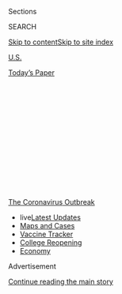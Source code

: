 <div id="app">

<div>

<div>

<div>

<div class="NYTAppHideMasthead css-1q2w90k e1suatyy0">

<div class="section css-ui9rw0 e1suatyy2">

<div class="css-eph4ug er09x8g0">

<div class="css-6n7j50">

</div>

<span class="css-1dv1kvn">Sections</span>

<div class="css-10488qs">

<span class="css-1dv1kvn">SEARCH</span>

</div>

[Skip to content](#site-content)[Skip to site
index](#site-index)

</div>

<div id="masthead-section-label" class="css-1wr3we4 eaxe0e00">

[U.S.](https://www.nytimes.com/section/us)

</div>

<div class="css-10698na e1huz5gh0">

</div>

</div>

<div id="masthead-bar-one" class="section hasLinks css-15hmgas e1csuq9d3">

<div class="css-uqyvli e1csuq9d0">

</div>

<div class="css-1uqjmks e1csuq9d1">

</div>

<div class="css-9e9ivx">

[](https://myaccount.nytimes.com/auth/login?response_type=cookie&client_id=vi)

</div>

<div class="css-1bvtpon e1csuq9d2">

[Today’s
Paper](https://www.nytimes.com/section/todayspaper)

</div>

</div>

</div>

</div>

<div data-aria-hidden="false">

<div id="site-content" data-role="main">

<div>

<div class="css-1aor85t" style="opacity:0.000000001;z-index:-1;visibility:hidden">

<div class="css-1hqnpie">

<div class="css-epjblv">

<span class="css-17xtcya">[U.S.](/section/us)</span><span class="css-x15j1o">|</span><span class="css-fwqvlz">Los
Angeles and San Diego Schools to Go Online-Only in the
Fall</span>

</div>

<div class="css-k008qs">

<div class="css-1iwv8en">

<span class="css-18z7m18"></span>

<div>

</div>

</div>

<span class="css-1n6z4y">https://nyti.ms/2DEtLE9</span>

<div class="css-1705lsu">

<div class="css-4xjgmj">

<div class="css-4skfbu" data-role="toolbar" data-aria-label="Social Media Share buttons, Save button, and Comments Panel with current comment count" data-testid="share-tools">

  - 
  - 
  - 
  - 
    
    <div class="css-6n7j50">
    
    </div>

  - 

</div>

</div>

</div>

</div>

</div>

</div>

<div id="NYT_TOP_BANNER_REGION" class="css-13pd83m">

<div>

<div id="styln-prism-menu-1592847958612" class="section interactive-content interactive-size-medium css-1edisqu">

<div class="css-17ih8de interactive-body">

<div id="scroll-container" class="css-1gj85ro">

[<span class="styln-title-wrap"><span class="css-1pje3qr">The
Coronavirus</span><span class="css-1pje3qr">
Outbreak</span></span>](https://www.nytimes.com/news-event/coronavirus?action=click&pgtype=Article&state=default&region=TOP_BANNER&context=storylines_menu)

  - <span class="css-kqxiym" data-emphasize="true">live</span>[Latest
    Updates](https://www.nytimes.com/2020/08/04/world/coronavirus-covid-19.html?action=click&pgtype=Article&state=default&region=TOP_BANNER&context=storylines_menu)
  - [Maps and
    Cases](https://www.nytimes.com/interactive/2020/us/coronavirus-us-cases.html?action=click&pgtype=Article&state=default&region=TOP_BANNER&context=storylines_menu)
  - [Vaccine
    Tracker](https://www.nytimes.com/interactive/2020/science/coronavirus-vaccine-tracker.html?action=click&pgtype=Article&state=default&region=TOP_BANNER&context=storylines_menu)
  - [College
    Reopening](https://www.nytimes.com/2020/08/02/us/covid-college-reopening.html?action=click&pgtype=Article&state=default&region=TOP_BANNER&context=storylines_menu)
  - [Economy](https://www.nytimes.com/live/2020/08/04/business/stock-market-today-coronavirus?action=click&pgtype=Article&state=default&region=TOP_BANNER&context=storylines_menu)

</div>

</div>

</div>

</div>

</div>

<div id="top-wrapper" class="css-1sy8kpn">

<div id="top-slug" class="css-l9onyx">

Advertisement

</div>

[Continue reading the main
story](#after-top)

<div class="ad top-wrapper" style="text-align:center;height:100%;display:block;min-height:250px">

<div id="top" class="place-ad" data-position="top" data-size-key="top">

</div>

</div>

<div id="after-top">

</div>

</div>

<div>

<div id="sponsor-wrapper" class="css-1hyfx7x">

<div id="sponsor-slug" class="css-19vbshk">

Supported by

</div>

[Continue reading the main
story](#after-sponsor)

<div id="sponsor" class="ad sponsor-wrapper" style="text-align:center;height:100%;display:block">

</div>

<div id="after-sponsor">

</div>

</div>

<div class="css-186x18t">

</div>

<div class="css-1vkm6nb ehdk2mb0">

# Los Angeles and San Diego Schools to Go Online-Only in the Fall

</div>

California’s two largest districts made the joint call amid a White
House push to get children back into classrooms.

<div class="css-79elbk" data-testid="photoviewer-wrapper">

<div class="css-z3e15g" data-testid="photoviewer-wrapper-hidden">

</div>

<div class="css-1a48zt4 ehw59r15" data-testid="photoviewer-children">

![<span class="css-16f3y1r e13ogyst0" data-aria-hidden="true">Students
leaving Palms Middle School in Los Angeles at the end of a school day in
March.</span><span class="css-cnj6d5 e1z0qqy90" itemprop="copyrightHolder"><span class="css-1ly73wi e1tej78p0">Credit...</span><span><span>Jenna
Schoenefeld for The New York
Times</span></span></span>](https://static01.nyt.com/images/2020/07/13/us/13VIRUS-CALSCHOOLS-la/merlin_170436477_002e2b06-42e2-411c-be04-8f1546659df1-articleLarge.jpg?quality=75&auto=webp&disable=upscale)

</div>

</div>

<div class="css-18e8msd">

<div class="css-pdw9fk epjyd6m0">

<div class="css-1txwxcy ey68jwv0" data-aria-hidden="true">

[![Shawn
Hubler](https://static01.nyt.com/images/2020/06/05/reader-center/author-shawn-hubler/author-shawn-hubler-thumbLarge.png
"Shawn Hubler")](https://www.nytimes.com/by/shawn-hubler)[![Dana
Goldstein](https://static01.nyt.com/images/2018/06/12/multimedia/author-dana-goldstein/author-dana-goldstein-thumbLarge.png
"Dana Goldstein")](https://www.nytimes.com/by/dana-goldstein)

</div>

<div class="css-1baulvz">

By [<span class="css-1baulvz" itemprop="name">Shawn
Hubler</span>](https://www.nytimes.com/by/shawn-hubler) and
[<span class="css-1baulvz last-byline" itemprop="name">Dana
Goldstein</span>](https://www.nytimes.com/by/dana-goldstein)

</div>

</div>

  - 
    
    <div class="css-ld3wwf e16638kd2">
    
    Published July 13, 2020Updated July 24,
    2020
    
    </div>

  - 
    
    <div class="css-4xjgmj">
    
    <div class="css-pvvomx" data-role="toolbar" data-aria-label="Social Media Share buttons, Save button, and Comments Panel with current comment count" data-testid="share-tools">
    
      - 
      - 
      - 
      - 
        
        <div class="css-6n7j50">
        
        </div>
    
      - 
    
    </div>
    
    </div>

</div>

</div>

<div class="section meteredContent css-1r7ky0e" name="articleBody" itemprop="articleBody">

<div class="css-1fanzo5 StoryBodyCompanionColumn">

<div class="css-53u6y8">

SACRAMENTO —
[California’s](https://www.nytimes.com/2020/07/24/us/ca-schools-reopening.html)
two largest [public
school](https://www.nytimes.com/2020/07/24/us/ca-schools-reopening.html)
districts said on Monday that instruction would be online-only in the
fall, in the latest sign that school administrators are increasingly
unwilling to risk crowding students back into classrooms until the
coronavirus is fully under control.

The school districts in Los Angeles and San Diego, which together enroll
some 825,000 students, are the largest in the country to abandon plans
for even a partial physical return to classrooms when they reopen in
August.

The decision came as Gov. Gavin Newsom [announced some of the most
sweeping rollbacks
yet](https://twitter.com/GavinNewsom/status/1282752861835649024?s=20) of
California’s plans to reopen. Indoor operations for restaurants, bars,
wineries, movie theaters and zoos were shut down statewide on Monday,
and churches, gyms, hair salons, malls and other businesses were
shuttered for four-fifths of the population.

</div>

</div>

<div>

</div>

<div class="css-1fanzo5 StoryBodyCompanionColumn">

<div class="css-53u6y8">

“There’s a public health imperative to keep schools from becoming a
petri dish,” said Austin Beutner, the Los Angeles school district’s
superintendent.

</div>

</div>

<div class="css-1fanzo5 StoryBodyCompanionColumn">

<div class="css-53u6y8">

The California decisions are the latest blow to President Trump’s push
to fully [reopen
schools](https://www.nytimes.com/interactive/2020/07/31/us/coronavirus-school-reopening-risk.html)
across the country this fall in order to get the economy moving by
enabling parents to return to workplaces. Districts, parents and
teachers have struggled to maintain the education of tens of millions of
K-12 students while keeping them and their teachers healthy and safe.

At the White House, Mr. Trump denounced the decision in Los Angeles,
arguing that schools should resume because children wanted to attend.

“Schools should be opened,” Mr. Trump said. “You’re losing a lot of
lives by keeping things closed.” It was not clear what he meant, since
public health experts say the virus spreads quickly in poorly
ventilated, closed areas, the condition of many American schools.

Across the country, school districts are taking a patchwork approach to
reopening.

[New York
City](https://www.nytimes.com/2020/07/08/nyregion/nyc-schools-reopening-plan.html),
the nation’s largest school district, announced last week that it would
provide several days per week of in-person learning, with students
working online from home the rest of the time.
[Seattle](https://www.seattleschools.org/district/calendars/news/what_s_new/coronavirus_update)
has also announced a hybrid model that is [emerging as popular
nationwide](https://www.nytimes.com/2020/06/26/us/coronavirus-schools-reopen-fall.html),
among both large and small districts. Chicago, the nation’s
third-biggest system, has [not yet
announced](https://chicago.chalkbeat.org/2020/7/9/21319042/six-things-to-watch-as-chicago-weighs-reopening-school-buildings-this-fall)
its reopening plan.

</div>

</div>

<div class="css-1fanzo5 StoryBodyCompanionColumn">

<div class="css-53u6y8">

But in cities where the virus has continued to rage, efforts at
compromise solutions have increasingly proven unworkable — a shattering
realization for families that have strained for months to cobble
normalcy out of a situation that is pitting their children’s development
and education against parental livelihoods and household
health.

<div id="NYT_MAIN_CONTENT_1_REGION" class="css-9tf9ac">

<div>

<div id="styln-covid-updates-world" class="section interactive-content interactive-size-medium css-1ftcdic">

<div class="css-17ih8de interactive-body">

<div id="styln-briefing-block" data-asset-id="QXJ0aWNsZTpueXQ6Ly9hcnRpY2xlLzNhNGMwYWI5LWIwY2QtNWQwOS1hZTgwLTdjMGU3ZTA1OWQ2OA==">

<div class="briefing-block-header-section">

# [Latest Updates: Global Coronavirus Outbreak](https://www.nytimes.com/2020/08/04/world/coronavirus-covid-19.html?action=click&pgtype=Article&state=default&region=MAIN_CONTENT_1&context=storylines_live_updates)

<div class="briefing-block-ts">

Updated 2020-08-04T17:01:09.044Z

</div>

</div>

  - [N.Y.C.’s health commissioner resigns after clashing with the mayor
    over the
    virus.](https://www.nytimes.com/2020/08/04/world/coronavirus-covid-19.html?action=click&pgtype=Article&state=default&region=MAIN_CONTENT_1&context=storylines_live_updates#link-4d1eafa8)
  - [‘Long days, long nights’: Washington prepares for a prolonged fight
    over virus
    relief.](https://www.nytimes.com/2020/08/04/world/coronavirus-covid-19.html?action=click&pgtype=Article&state=default&region=MAIN_CONTENT_1&context=storylines_live_updates#link-6b644638)
  - [Israel’s rocky reopening of its schools may be a lesson for the
    U.S.](https://www.nytimes.com/2020/08/04/world/coronavirus-covid-19.html?action=click&pgtype=Article&state=default&region=MAIN_CONTENT_1&context=storylines_live_updates#link-7af9fca0)

<div class="briefing-block-footer">

<div class="briefing-block-footer-meta">

[See more
updates](https://www.nytimes.com/2020/08/04/world/coronavirus-covid-19.html?action=click&pgtype=Article&state=default&region=MAIN_CONTENT_1&context=storylines_live_updates)

</div>

<div class="briefing-block-briefinglinks">

<span>More live coverage:</span>
[Markets](https://www.nytimes.com/live/2020/08/04/business/stock-market-today-coronavirus?action=click&pgtype=Article&state=default&region=MAIN_CONTENT_1&context=storylines_live_updates)

</div>

</div>

</div>

</div>

</div>

</div>

</div>

Mahogany Taylor, a 39-year-old mother of two and the president of the
San Diego Unified Council of PTAs, said the loss of in-person
instruction was particularly destructive for elementary school students
— many of whom cannot type — and for low-income students, who often
lack internet access, and who make up nearly 60 percent of San Diego
Unified’s students.

At the same time, Ms. Taylor said, a districtwide survey showed that 40
percent of parents already were planning to insist on remote
instruction. “We obviously believe that school is the best place for
kids,” she said, “but we also want them to be safe.”

All across the nation, school officials are trying to balance safety
against learning losses. [Initial research
showed](https://www.nytimes.com/2020/06/05/us/coronavirus-education-lost-learning.html)
that during the first round of [school
closures](https://www.nytimes.com/2020/07/29/health/covid-school-reopening.html),
American children were set back, on average, by seven months in their
reading and math learning, with children from low-income families, and
students of color, experiencing even bigger losses.

Still, district leaders in Los Angeles and San Diego said, California
was not in a position to reopen schools.

“Those countries that have managed to safely reopen schools have done so
with declining infection rates and on-demand testing available,” the
statement said. “California has neither. The skyrocketing infection
rates of the past few weeks make it clear the pandemic is not under
control.”

Mr. Beutner, whose district is the nation’s second largest, said in an
interview that schools “can’t just tap our heels together” like Dorothy
in “The Wizard of Oz” and “pretend it’s appropriate to bring people
back” despite “skyrocketing” rates of new infections.

</div>

</div>

<div class="css-1fanzo5 StoryBodyCompanionColumn">

<div class="css-53u6y8">

California’s death toll from the coronavirus rose to more than 7,000
over the weekend, with 7.4 percent of test results [coming back
positive](https://update.covid19.ca.gov/) over the past two weeks, even
as testing has ramped up to more than 100,000 tests a day. The state’s
[watch list of counties where the virus has
surged](https://www.cdph.ca.gov/Programs/CID/DCDC/Pages/COVID-19/CountyMonitoringDataStep2.aspx),
which has flagged Los Angeles and San Diego Counties, includes 30 of its
58 counties.

For the time being, Mr. Beutner said, the Los Angeles district will
maintain the online instruction it has been providing since its 700,000
students and 75,000 employees were sent home in mid-March. He said the
decision would be revisited when local infection rates have been
sufficiently lowered and public health authorities have put into place
adequate testing and contact tracing systems.

“It’s disappointing,” he said. “But at the end of the day, we’ve got to
make sure everyone’s safe.”

</div>

</div>

<div class="css-79elbk" data-testid="photoviewer-wrapper">

<div class="css-z3e15g" data-testid="photoviewer-wrapper-hidden">

</div>

<div class="css-1a48zt4 ehw59r15" data-testid="photoviewer-children">

![<span class="css-16f3y1r e13ogyst0" data-aria-hidden="true">Families
in cars are directed as they line up to receive computers for San Diego
Unified School District distance learning, in April in San
Diego.</span><span class="css-cnj6d5 e1z0qqy90" itemprop="copyrightHolder"><span class="css-1ly73wi e1tej78p0">Credit...</span><span>Gregory
Bull/Associated
Press</span></span>](https://static01.nyt.com/images/2020/07/13/us/13VIRUS-CALSCHOOLS-sd/merlin_171588729_6a460be4-7db4-416c-baec-8b0dd671a8fd-articleLarge.jpg?quality=75&auto=webp&disable=upscale)

</div>

</div>

<div class="css-1fanzo5 StoryBodyCompanionColumn">

<div class="css-53u6y8">

Many parents, students and teachers are still waiting to learn whether
their districts will open this fall.

On Monday night, the Atlanta Public Schools Board of Education is
expected to adopt a plan for full-time remote learning for at least the
first nine weeks of the school year.

Nashville originally planned to open five days a week, but [rolled that
back](https://www.tennessean.com/story/news/education/2020/07/09/metro-schools-academic-year-start-online-nashville-students/5383315002/)
on July 9, citing the rising number of local coronavirus cases.

Miami-Dade County Public Schools is currently asking parents to choose
between full-time remote learning and a “schoolhouse model,” which would
be in-person two to five days a week and online the rest of the time,
depending on the number of students enrolled in a building and the
amount of space available for social distancing.

</div>

</div>

<div class="css-1fanzo5 StoryBodyCompanionColumn">

<div class="css-53u6y8">

Schools in New York will only reopen if the state can keep the virus
under control, Gov. Andrew M. Cuomo said on Monday.

The governor said he would allow reopenings only in regions of the state
that have daily infection rates under 5 percent over a two-week average.
Regions with infection rates over 9 percent over a one-week average will
not be allowed to open schools or will automatically have their schools
shuttered.

<div id="NYT_MAIN_CONTENT_3_REGION" class="css-9tf9ac">

<div>

<div id="styln-prism-freeform-1594220623585" class="section interactive-content interactive-size-medium css-1ftcdic">

<div class="css-17ih8de interactive-body">

<div id="prism-freeform-block-38059" class="css-19mumt8" data-role="complementary" data-storyline="The Coronavirus Outbreak" data-truncated="true" tabindex="0">

<div class="css-a8d9oz">

<div class="css-eb027h">

[](https://www.nytimes.com/news-event/coronavirus?action=click&pgtype=Article&state=default&region=MAIN_CONTENT_3&context=storylines_faq)

### The Coronavirus Outbreak ›

#### Frequently Asked Questions

Updated August 3, 2020

  - #### I’m a small-business owner. Can I get relief?
    
      - The [stimulus bills enacted in
        March](https://www.nytimes.com/article/small-business-loans-stimulus-grants-freelancers-coronavirus.html?action=click&pgtype=Article&state=default&region=MAIN_CONTENT_3&context=storylines_faq)
        offer help for the millions of American small businesses. Those
        eligible for aid are businesses and nonprofit organizations with
        fewer than 500 workers, including sole proprietorships,
        independent contractors and freelancers. Some larger companies
        in some industries are also eligible. The help being offered,
        which is being managed by the Small Business Administration,
        includes the Paycheck Protection Program and the Economic Injury
        Disaster Loan program. But lots of folks have [not yet seen
        payouts.](https://www.nytimes.com/interactive/2020/05/07/business/small-business-loans-coronavirus.html?action=click&pgtype=Article&state=default&region=MAIN_CONTENT_3&context=storylines_faq)
        Even those who have received help are confused: The rules are
        draconian, and some are stuck sitting on [money they don’t know
        how to
        use.](https://www.nytimes.com/2020/05/02/business/economy/loans-coronavirus-small-business.html?action=click&pgtype=Article&state=default&region=MAIN_CONTENT_3&context=storylines_faq)
        Many small-business owners are getting less than they expected
        or [not hearing anything at
        all.](https://www.nytimes.com/2020/06/10/business/Small-business-loans-ppp.html?action=click&pgtype=Article&state=default&region=MAIN_CONTENT_3&context=storylines_faq)

  - #### What are my rights if I am worried about going back to work?
    
      - Employers have to provide [a safe
        workplace](https://www.osha.gov/SLTC/covid-19/standards.html)
        with policies that protect everyone equally. [And if one of your
        co-workers tests positive for the coronavirus, the
        C.D.C.](https://www.nytimes.com/article/coronavirus-money-unemployment.html?action=click&pgtype=Article&state=default&region=MAIN_CONTENT_3&context=storylines_faq)
        has said that [employers should tell their
        employees](https://www.cdc.gov/coronavirus/2019-ncov/community/guidance-business-response.html)
        -- without giving you the sick employee’s name -- that they may
        have been exposed to the virus.

  - #### Should I refinance my mortgage?
    
      - [It could be a good
        idea,](https://www.nytimes.com/article/coronavirus-money-unemployment.html?action=click&pgtype=Article&state=default&region=MAIN_CONTENT_3&context=storylines_faq)
        because mortgage rates have [never been
        lower.](https://www.nytimes.com/2020/07/16/business/mortgage-rates-below-3-percent.html?action=click&pgtype=Article&state=default&region=MAIN_CONTENT_3&context=storylines_faq)
        Refinancing requests have pushed mortgage applications to some
        of the highest levels since 2008, so be prepared to get in line.
        But defaults are also up, so if you’re thinking about buying a
        home, be aware that some lenders have tightened their standards.

  - #### What is school going to look like in September?
    
      - It is unlikely that many schools will return to a normal
        schedule this fall, requiring the grind of [online
        learning](https://www.nytimes.com/2020/06/05/us/coronavirus-education-lost-learning.html?action=click&pgtype=Article&state=default&region=MAIN_CONTENT_3&context=storylines_faq),
        [makeshift child
        care](https://www.nytimes.com/2020/05/29/us/coronavirus-child-care-centers.html?action=click&pgtype=Article&state=default&region=MAIN_CONTENT_3&context=storylines_faq)
        and [stunted
        workdays](https://www.nytimes.com/2020/06/03/business/economy/coronavirus-working-women.html?action=click&pgtype=Article&state=default&region=MAIN_CONTENT_3&context=storylines_faq)
        to continue. California’s two largest public school districts —
        Los Angeles and San Diego — said on July 13, that [instruction
        will be remote-only in the
        fall](https://www.nytimes.com/2020/07/13/us/lausd-san-diego-school-reopening.html?action=click&pgtype=Article&state=default&region=MAIN_CONTENT_3&context=storylines_faq),
        citing concerns that surging coronavirus infections in their
        areas pose too dire a risk for students and teachers. Together,
        the two districts enroll some 825,000 students. They are the
        largest in the country so far to abandon plans for even a
        partial physical return to classrooms when they reopen in
        August. For other districts, the solution won’t be an
        all-or-nothing approach. [Many
        systems](https://bioethics.jhu.edu/research-and-outreach/projects/eschool-initiative/school-policy-tracker/),
        including the nation’s largest, New York City, are devising
        [hybrid
        plans](https://www.nytimes.com/2020/06/26/us/coronavirus-schools-reopen-fall.html?action=click&pgtype=Article&state=default&region=MAIN_CONTENT_3&context=storylines_faq)
        that involve spending some days in classrooms and other days
        online. There’s no national policy on this yet, so check with
        your municipal school system regularly to see what is happening
        in your community.

  - #### Is the coronavirus airborne?
    
      - The coronavirus [can stay aloft for hours in tiny droplets in
        stagnant
        air](https://www.nytimes.com/2020/07/04/health/239-experts-with-one-big-claim-the-coronavirus-is-airborne.html?action=click&pgtype=Article&state=default&region=MAIN_CONTENT_3&context=storylines_faq),
        infecting people as they inhale, mounting scientific evidence
        suggests. This risk is highest in crowded indoor spaces with
        poor ventilation, and may help explain super-spreading events
        reported in meatpacking plants, churches and restaurants. [It’s
        unclear how often the virus is
        spread](https://www.nytimes.com/2020/07/06/health/coronavirus-airborne-aerosols.html?action=click&pgtype=Article&state=default&region=MAIN_CONTENT_3&context=storylines_faq)
        via these tiny droplets, or aerosols, compared with larger
        droplets that are expelled when a sick person coughs or sneezes,
        or transmitted through contact with contaminated surfaces, said
        Linsey Marr, an aerosol expert at Virginia Tech. Aerosols are
        released even when a person without symptoms exhales, talks or
        sings, according to Dr. Marr and more than 200 other experts,
        who [have outlined the evidence in an open letter to the World
        Health
        Organization](https://academic.oup.com/cid/article/doi/10.1093/cid/ciaa939/5867798).

<div id="styln-survey-component-38059" class="styln-survey-component" data-surveyname="faq" data-surveystoryline="coronavirus">

</div>

</div>

<div class="css-6mllg9">

</div>

<div class="css-pmm6ed">

<span class="css-5gimkt"></span>

</div>

</div>

</div>

</div>

</div>

</div>

</div>

New York City, which has maintained an average infection rate of 1 to 2
percent, is on track to partially reopen in September.

All the plans, district leaders say, are subject to change at a moment’s
notice, as public health guidance shifts or as governors make statewide
decisions.

Indeed, with the pandemic still raging across much of the country, it
has become clear that improving the quality of online learning will be
at least as important in the coming months as dealing with the logistics
of reopening physical schools.

Several other large California districts, including [Santa
Clara](https://www.sfchronicle.com/bayarea/article/Santa-Clara-area-school-district-delays-return-to-15403000.php),
[Oakland](https://www.ousd.org/covid-19updates) and [San
Bernardino](https://www.sbcusd.com/news/what_s_new/July22020_message_from_interim_superintendent),
have already announced that they will stick, at least for the
foreseeable future, with full-time remote instruction, and the state’s
politically powerful teachers’ unions also have come out against a
return to in-person classes.

The Los Angeles teachers’ union called last week for campuses to remain
closed and for learning to be fully remote when the district resumes
classes on Aug. 18, saying Mr. Trump’s reopening push was part of a
“dangerous, anti-science agenda.” In an [informal
survey](https://www.utla.net/news/poll-results-83-utla-members-say-lausd-schools-should-not-physically-reopen-august-18)
of 18,000 United Teachers Los Angeles members that was released on
Friday, 83 percent agreed that campuses should not physically reopen.

</div>

</div>

<div class="css-1fanzo5 StoryBodyCompanionColumn">

<div class="css-53u6y8">

And the state’s largest teachers’ union wrote Mr. Newsom — a Democrat
elected with their support — a [sharply worded
letter](http://image.cta-mailings.org/lib/fe8a1574766d017b7c/m/2/2167fb86-b25b-4ce3-9bc7-4248b105a80d.pdf?fbclid=IwAR2QqpANyH9HwsSJJjE1-1NyK_r8bxIcrqucygKKV1ehQ-i_JYCwt3kksZg)
last week expressing concern “that politics are being played with the
lives of children and the educators who serve them.”

“It is clear that communities and school districts have not come close
to meeting the threshold for a safe return to in-person learning, even
under a hybrid model,” the 310,000-member California Teachers
Association wrote.

Some $13.5 billion went to K-12 education from the federal relief
package passed in March by Congress. But education groups and school
districts estimate that [schools will need much more money to safely
reopen](https://www.nytimes.com/2020/07/09/us/schools-reopening-trump.html),
and with the economic impact of the pandemic having depleted many local
and state budgets, it is unclear where it will come from. The Trump
administration has alternately threatened to cut funds to school
districts that fail to fully reopen and reward districts that do.

As recently as late last week, leaders in San Diego Unified were
promoting their plan to reopen five days a week, in person, for all
students whose families chose that option. But the district had also
warned that the health, sanitation and educational costs of reopening
physical classrooms safely were [so
steep](https://www.nytimes.com/2020/07/09/us/schools-reopening-trump.html)
— a minimum of $90 million for the coming school year — that they would
not be able to do so without a significant infusion of federal dollars.

At the same time, the district’s teachers’ union was arguing that
reopening during an alarming increase in coronavirus cases was unwise,
and would [put teachers’ health at
risk](https://www.nytimes.com/2020/07/11/us/virus-teachers-classrooms.html).

The superintendent, Cindy Marten, had been working with education
leaders across the country to lobby the Senate to pass a second stimulus
package for schools.

Ms. Marten said the district had not given up on the possibility of
reopening physically if infection rates get down to a safe and
manageable level, and even moved forward over the weekend with plans to
buy $11 million worth of masks and other protective equipment. But the
state’s current infection levels, she said, “should make it clear to
everyone that the virus is not under control.”

“School districts need to be able to walk and chew gum at the same
time,” Ms. Marten said. “We must both plan for a physical reopening
while taking measures to keep our communities safe.”

Shawn Hubler reported from Sacramento and Dana Goldstein from New York.
Eliza Shapiro contributed reporting from New York and Katie Rogers from
Washington.

</div>

</div>

</div>

<div>

</div>

<div>

</div>

<div>

</div>

<div>

<div id="bottom-wrapper" class="css-1ede5it">

<div id="bottom-slug" class="css-l9onyx">

Advertisement

</div>

[Continue reading the main
story](#after-bottom)

<div id="bottom" class="ad bottom-wrapper" style="text-align:center;height:100%;display:block;min-height:90px">

</div>

<div id="after-bottom">

</div>

</div>

</div>

</div>

</div>

## Site Index

<div>

</div>

## Site Information Navigation

  - [© <span>2020</span> <span>The New York Times
    Company</span>](https://help.nytimes.com/hc/en-us/articles/115014792127-Copyright-notice)

<!-- end list -->

  - [NYTCo](https://www.nytco.com/)
  - [Contact
    Us](https://help.nytimes.com/hc/en-us/articles/115015385887-Contact-Us)
  - [Work with us](https://www.nytco.com/careers/)
  - [Advertise](https://nytmediakit.com/)
  - [T Brand Studio](http://www.tbrandstudio.com/)
  - [Your Ad
    Choices](https://www.nytimes.com/privacy/cookie-policy#how-do-i-manage-trackers)
  - [Privacy](https://www.nytimes.com/privacy)
  - [Terms of
    Service](https://help.nytimes.com/hc/en-us/articles/115014893428-Terms-of-service)
  - [Terms of
    Sale](https://help.nytimes.com/hc/en-us/articles/115014893968-Terms-of-sale)
  - [Site
    Map](https://spiderbites.nytimes.com)
  - [Help](https://help.nytimes.com/hc/en-us)
  - [Subscriptions](https://www.nytimes.com/subscription?campaignId=37WXW)

</div>

</div>

</div>

</div>
